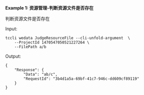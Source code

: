 **Example 1: 资源管理-判断资源文件是否存在**

判断资源文件是否存在

Input: 

```
tccli wedata JudgeResourceFile --cli-unfold-argument  \
    --ProjectId 1470547050521227264 \
    --FilePath a/b
```

Output: 
```
{
    "Response": {
        "Data": "ab/c",
        "RequestId": "3b4d1a5a-69bf-41c7-946c-dd609cf89119"
    }
}
```

